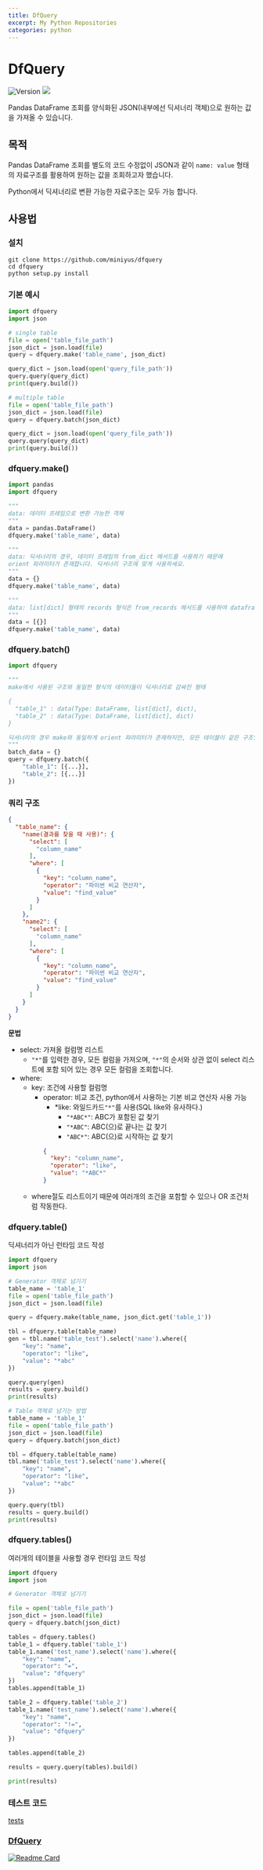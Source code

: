 ```yaml
---
title: DfQuery
excerpt: My Python Repositories
categories: python
---
```


# DfQuery
<img alt="Version" src="https://img.shields.io/badge/version-v1.0.0-blue.svg?cacheSeconds=2592000" />
<img src="https://img.shields.io/badge/Python3.8-3776AB?logo=python&logoColor=white" />

Pandas DataFrame 조회를 양식화된 JSON(내부에선 딕셔너리 객체)으로 원하는 값을 가져올 수 있습니다.

## 목적

Pandas DataFrame 조회를 별도의 코드 수정없이 JSON과 같이 ```name: value``` 형태의 자료구조를 활용하여 원하는 값을 조회하고자 했습니다.

Python에서 딕셔너리로 변환 가능한 자료구조는 모두 가능 합니다.

## 사용법

### 설치

```
git clone https://github.com/miniyus/dfquery
cd dfquery
python setup.py install
```

### 기본 예시

```python
import dfquery
import json

# single table
file = open('table_file_path')
json_dict = json.load(file)
query = dfquery.make('table_name', json_dict)

query_dict = json.load(open('query_file_path'))
query.query(query_dict)
print(query.build())

# multiple table
file = open('table_file_path')
json_dict = json.load(file)
query = dfquery.batch(json_dict)

query_dict = json.load(open('query_file_path'))
query.query(query_dict)
print(query.build())
```

### dfquery.make()

```python
import pandas
import dfquery

"""
data: 데이터 프레임으로 변환 가능한 객체
"""
data = pandas.DataFrame()
dfquery.make('table_name', data)

"""
data: 딕셔너리의 경우, 데이터 프레임의 from_dict 메서드를 사용하기 때문에
orient 파라미터가 존재합니다. 딕셔너리 구조에 맞게 사용하세요.
"""
data = {}
dfquery.make('table_name', data)

"""
data: list[dict] 형태의 records 형식은 from_records 메서드를 사용하여 dataframe으로 변환합니다.
"""
data = [{}]
dfquery.make('table_name', data)

```

### dfquery.batch()

```python
import dfquery

"""
make에서 사용된 구조와 동일한 형식의 데이터들이 딕셔너리로 감싸진 형태

{
  "table_1" : data(Type: DataFrame, list[dict], dict),
  "table_2" : data(Type: DataFrame, list[dict], dict)
}

딕셔너리의 경우 make와 동일하게 orient 파라미터가 존재하지만, 모든 테이블이 같은 구조일경우만 정상 작동합니다.
"""
batch_data = {}
query = dfquery.batch({
    "table_1": [{...}],
    "table_2": [{...}]
})

```

### 쿼리 구조

```json
{
  "table_name": {
    "name(결과를 찾을 때 사용)": {
      "select": [
        "column_name"
      ],
      "where": [
        {
          "key": "column_name",
          "operator": "파이썬 비교 연산자",
          "value": "find_value"
        }
      ]
    },
    "name2": {
      "select": [
        "column_name"
      ],
      "where": [
        {
          "key": "column_name",
          "operator": "파이썬 비교 연산자",
          "value": "find_value"
        }
      ]
    }
  }
}
```

**문법**

- select: 가져올 컬럼명 리스트
    - ```"*"```를 입력한 경우, 모든 컬럼을 가져오며, ```"*"```의 순서와 상관 없이 select 리스트에 포함 되어 있는 경우 모든 컬럼을 조회합니다.
- where:
    - key: 조건에 사용할 컬럼명
        - operator: 비교 조건, python에서 사용하는 기본 비교 연산자 사용 가능
            - *like: 와일드카드```"*"```를 사용(SQL like와 유사하다.)
                - ```"*ABC*"```: ABC가 포함된 값 찾기
                - ```"*ABC"```: ABC(으)로 끝나는 값 찾기
                - ```"ABC*"```: ABC(으)로 시작하는 값 찾기
          ```json
          {
            "key": "column_name",
            "operator": "like",
            "value": "*ABC*"    
          }
          ```
    - where절도 리스트이기 때문에 여러개의 조건을 포함할 수 있으나 OR 조건처럼 작동한다.

### dfquery.table()

딕셔너리가 아닌 런타임 코드 작성

```python
import dfquery
import json

# Generator 객체로 넘기기
table_name = 'table_1'
file = open('table_file_path')
json_dict = json.load(file)

query = dfquery.make(table_name, json_dict.get('table_1'))

tbl = dfquery.table(table_name)
gen = tbl.name('table_test').select('name').where({
    "key": "name",
    "operator": "like",
    "value": "*abc"
})

query.query(gen)
results = query.build()
print(results)

# Table 객체로 넘기는 방법
table_name = 'table_1'
file = open('table_file_path')
json_dict = json.load(file)
query = dfquery.batch(json_dict)

tbl = dfquery.table(table_name)
tbl.name('table_test').select('name').where({
    "key": "name",
    "operator": "like",
    "value": "*abc"
})

query.query(tbl)
results = query.build()
print(results)
```

### dfquery.tables()

여러개의 테이블을 사용할 경우 런타임 코드 작성

```python
import dfquery
import json

# Generator 객체로 넘기기

file = open('table_file_path')
json_dict = json.load(file)
query = dfquery.batch(json_dict)

tables = dfquery.tables()
table_1 = dfquery.table('table_1')
table_1.name('test_name').select('name').where({
    "key": "name",
    "operator": "=",
    "value": "dfquery"
})
tables.append(table_1)

table_2 = dfquery.table('table_2')
table_1.name('test_name').select('name').where({
    "key": "name",
    "operator": "!=",
    "value": "dfquery"
})

tables.append(table_2)

results = query.query(tables).build()

print(results)
```

### 테스트 코드

[tests](./tests)

### [DfQuery](https://github.com/miniyus/dfquery)
[![Readme Card](https://github-readme-stats.vercel.app/api/pin/?username=miniyus&repo=dfquery&show_owner=true&theme=nord)](https://github.com/miniyus/dfquery)
